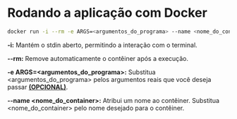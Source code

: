 # Rodando a aplicação com Docker

```bash
docker run -i --rm -e ARGS=<argumentos_do_programa> --name <nome_do_container> jvitoralol/mascarar_dados:latest
```

**-i:** Mantém o stdin aberto, permitindo a interação com o terminal.

**--rm:** Remove automaticamente o contêiner após a execução.

**-e ARGS=<argumentos_do_programa>:** Substitua <argumentos_do_programa> pelos argumentos reais que você deseja passar **<u>(OPCIONAL)</u>**.

**--name <nome_do_container>:** Atribui um nome ao contêiner. Substitua <nome_do_container> pelo nome desejado para o contêiner.
